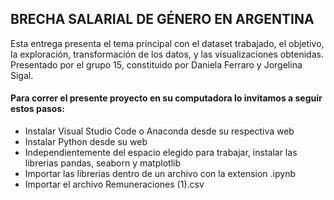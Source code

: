 ## BRECHA SALARIAL DE GÉNERO EN ARGENTINA
Esta entrega presenta el tema principal con el dataset trabajado, el objetivo, la exploración, transformación de los datos, y las visualizaciones obtenidas. Presentado por el grupo 15, constituido por Daniela Ferraro y Jorgelina Sigal.
#### Para correr el presente proyecto en su computadora lo invitamos a seguir estos pasos:
- Instalar Visual Studio Code o Anaconda desde su respectiva web
- Instalar Python desde su web
- Independientemente del espacio elegido para trabajar, instalar las librerias pandas, seaborn y matplotlib
- Importar las librerias dentro de un archivo con la extension .ipynb 
- Importar el archivo Remuneraciones (1).csv